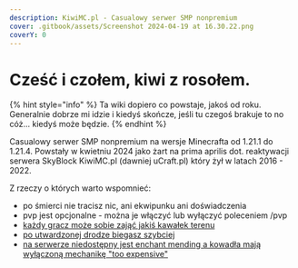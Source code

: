 ```yaml
---
description: KiwiMC.pl - Casualowy serwer SMP nonpremium
cover: .gitbook/assets/Screenshot 2024-04-19 at 16.30.22.png
coverY: 0
---
```


# Cześć i czołem, kiwi z rosołem.

{% hint style="info" %}
Ta wiki dopiero co powstaje, jakoś od roku. Generalnie dobrze mi idzie i kiedyś skończe, jeśli tu czegoś brakuje to no cóż... kiedyś może będzie.
{% endhint %}

Casualowy serwer SMP nonpremium na wersje Minecrafta od 1.21.1 do 1.21.4. Powstały w kwietniu 2024 jako żart na prima aprilis dot. reaktywacji serwera SkyBlock KiwiMC.pl (dawniej uCraft.pl) który żył w latach 2016 - 2022.

Z rzeczy o których warto wspomnieć:

* po śmierci nie tracisz nic, ani ekwipunku ani doświadczenia
* pvp jest opcjonalne - można je włączyć lub wyłączyć poleceniem /pvp
* [każdy gracz może sobie zająć jakiś kawałek terenu](gra-na-serwerze/claimy.md)
* [po utwardzonej drodze biegasz szybciej](gra-na-serwerze/system-drog.md)
* [na serwerze niedostępny jest enchant mending a kowadła mają wyłączoną mechanikę "too expensive"](gra-na-serwerze/brak-ulepszenia-mending-naprawa.md)
